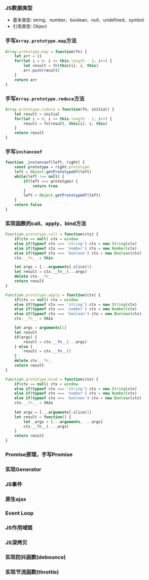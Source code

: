### JS数据类型
- 基本类型: string、number、boolean、null、undefined、symbol
- 引用类型: Object


### 手写`Array.prototype.map`方法

```js
Array.prototype.map = function(fn) {
    let arr = []
    for(let i = 0; i <= this.length - 1; i++) {
        let result = fn(this[i], i, this)
        arr.push(result)
    }
    return arr
}
```

### 手写`Array.prototype.reduce`方法

```js
Array.prototype.reduce = function(fn, initial) {
    let result = initial
    for(let i = 0; i <= this.length - 1; i++) {
        result = fn(result, this[i], i, this)
    }
    return result
}
```


### 手写`instanceof`

```js
function _instanceof(left, right) {
    const prototype = right.prototype
    left = Object.getPrototypeOf(left)
    while(left !== null) {
        if(left === prototype) {
            return true
        }
        left = Object.getPrototypeOf(left)
    }
    return false
}
```

### 实现函数的call、apply、bind方法

```js
Function.prototype.call = function(ctx) {
    if(ctx == null) ctx = window
    else if(typeof ctx === 'string') ctx = new String(ctx)
    else if(typeof ctx === 'number') ctx = new Number(ctx)
    else if(typeof ctx === 'boolean') ctx = new Boolean(ctx)
    ctx.__fn__ = this

    let args = [...arguments].slice(1)
    let result = ctx.__fn__(...args)
    delete ctx.__fn__
    return result
}
```

```js
Function.prototype.apply = function(ctx) {
    if(ctx == null) ctx = window
    else if(typeof ctx === 'string') ctx = new String(ctx)
    else if(typeof ctx === 'number') ctx = new Number(ctx)
    else if(typeof ctx === 'boolean') ctx = new Boolean(ctx)
    ctx.__fn__ = this

    let args = arguments[1]
    let result
    if(args) {
        result = ctx.__fn__(...args)
    } else {
        result = ctx.__fn__()
    }
    delete ctx.__fn__
    return result
}
```

```js
Function.prototype.bind = function(ctx) {
    if(ctx == null) ctx = window
    else if(typeof ctx === 'string') ctx = new String(ctx)
    else if(typeof ctx === 'number') ctx = new Number(ctx)
    else if(typeof ctx === 'boolean') ctx = new Boolean(ctx)
    ctx.__fn__ = this
    
    let args = [...arguments].slice(1)
    let result = function() {
        let _args = [...arguments, ...args]
        ctx.__fn__(..._args)
    }
    return result
}
```

### Promise原理，手写Promise


### 实现Generator

### JS事件


### 原生ajax


### Event Loop


### JS作用域链


### JS深拷贝


### 实现防抖函数(debounce)


### 实现节流函数(throttle)


